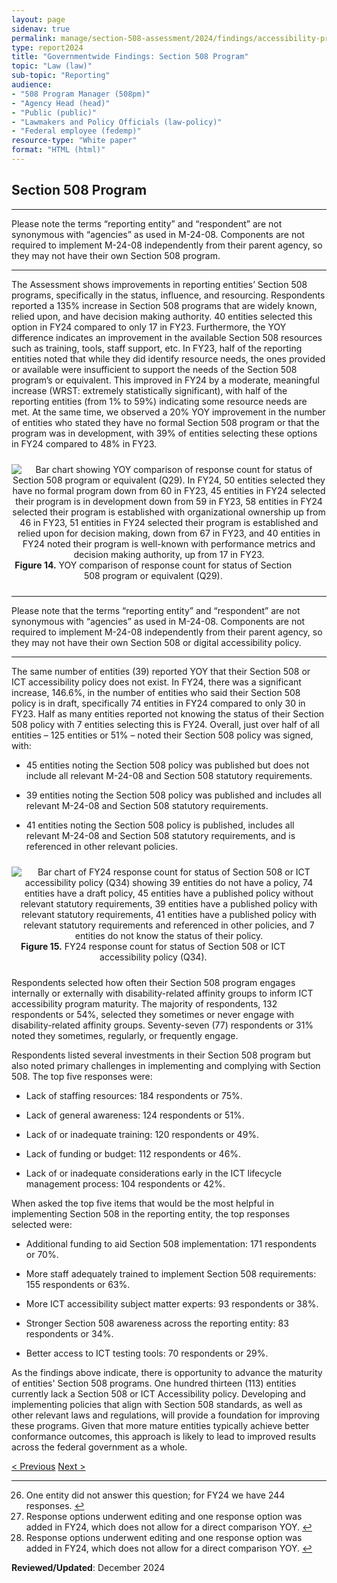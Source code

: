 ```yaml
---
layout: page
sidenav: true
permalink: manage/section-508-assessment/2024/findings/accessibility-program/
type: report2024
title: "Governmentwide Findings: Section 508 Program"
topic: "Law (law)"
sub-topic: "Reporting"
audience:
- "508 Program Manager (508pm)"
- "Agency Head (head)"
- "Public (public)"
- "Lawmakers and Policy Officials (law-policy)"
- "Federal employee (fedemp)"
resource-type: "White paper"
format: "HTML (html)"
---
```

## Section 508 Program
<hr class="breaker-bar-green">
Please note the terms “reporting entity” and “respondent” are not synonymous with “agencies” as used in M-24-08. Components are not required to implement M-24-08 independently from their parent agency, so they may not have their own Section 508 program.
<hr class="breaker-bar-green">

The Assessment shows improvements in reporting entities’ Section 508 programs, specifically in the status, influence, and resourcing. Respondents reported a 135% increase in Section 508 programs that are widely known, relied upon, and have decision making authority. 40 entities selected this option in FY24 compared to only 17 in FY23. Furthermore, the YOY difference indicates an improvement in the available Section 508 resources such as training, tools, staff support, etc. In FY23, half of the reporting entities noted that while they did identify resource needs, the ones provided or available were insufficient to support the needs of the Section 508 program’s or equivalent. This improved in FY24 by a moderate, meaningful increase (WRST: extremely statistically significant), with half of the reporting entities (from 1% to 59%) indicating some resource needs are met. At the same time, we observed a 20% YOY improvement in the number of entities who stated they have no formal Section 508 program or that the program was in development, with 39% of entities selecting these options in FY24 compared to 48% in FY23. 

<div class="tablet:grid-col" style="margin: auto; max-width: 100%; text-align: center; padding: 10px 0px">
   <div class="margin-top-1"><img src="https://assets.section508.gov/files/reports/cr-2024/figure-14.jpg" alt="Bar chart showing YOY comparison of response count for status of Section 508 program or equivalent (Q29). In FY24, 50 entities selected they have no formal program down from 60 in FY23, 45 entities in FY24 selected their program is in development down from 59 in FY23, 58 entities in FY24 selected their program is established with organizational ownership up from 46 in FY23, 51 entities in FY24 selected their program is established and relied upon for decision making, down from 67 in FY23, and 40 entities in FY24 noted their program is well-known with performance metrics and decision making authority, up from 17 in FY23." aria-describedby="figure-14" class="border-2px border-base-light shadow-2 padding-1">
   </div>
   <div class="font-mono-3xs margin-x-auto auto" style="max-width: 90%; text-align: center;"><span id="figure-14"><strong>Figure 14.</strong> YOY comparison of response count for status of Section 508 program or equivalent (Q29).</span>
   </div>
</div>

<hr class="breaker-bar-green">
Please note that the terms “reporting entity” and “respondent” are not synonymous with “agencies” as used in M-24-08. Components are not required to implement M-24-08 independently from their parent agency, so they may not have their own Section 508 or digital accessibility policy.
<hr class="breaker-bar-green">

The same number of entities (39) reported YOY that their Section 508 or ICT accessibility policy does not exist. In FY24, there was a significant increase, 146.6%, in the number of entities who said their Section 508 policy is in draft, specifically 74 entities in FY24 compared to only 30 in FY23. Half as many entities reported not knowing the status of their Section 508 policy with 7 entities selecting this is FY24. Overall, just over half of all entities – 125 entities or 51% – noted their Section 508 policy was signed, with:

* 45 entities noting the Section 508 policy was published but does not include all relevant M-24-08 and Section 508 statutory requirements.
  
* 39 entities noting the Section 508 policy was published and includes all relevant M-24-08 and Section 508 statutory requirements.
  
* 41 entities noting the Section 508 policy is published, includes all relevant M-24-08 and Section 508 statutory requirements, and is referenced in other relevant policies.

<div class="tablet:grid-col" style="margin: auto; max-width: 100%; text-align: center; padding: 10px 0px">
   <div class="margin-top-1"><img src="https://assets.section508.gov/files/reports/cr-2024/figure-15.jpg" alt="Bar chart of FY24 response count for status of Section 508 or ICT accessibility policy (Q34) showing 39 entities do not have a policy, 74 entities have a draft policy, 45 entities have a published policy without relevant statutory requirements, 39 entities have a published policy with relevant statutory requirements, 41 entities have a published policy with relevant statutory requirements and referenced in other policies, and 7 entities do not know the status of their policy." aria-describedby="figure-15" class="border-2px border-base-light shadow-2 padding-1">
   </div>
   <div class="font-mono-3xs margin-x-auto auto" style="max-width: 90%; text-align: center;"><span id="figure-15"><strong>Figure 15.</strong> FY24 response count for status of Section 508 or ICT accessibility policy (Q34).</span>
   </div>
</div>

Respondents selected how often their Section 508 program engages internally or externally with disability-related affinity groups to inform ICT accessibility program maturity. The majority of respondents, 132 respondents or 54%, selected they sometimes or never engage with disability-related affinity groups. Seventy-seven (77) respondents or 31% noted they sometimes, regularly, or frequently engage. 

Respondents listed several investments in their Section 508 program but also noted primary challenges in implementing and complying with Section 508. The top five responses were:
* Lack of staffing resources: 184 respondents or 75%.

* Lack of general awareness: 124 respondents or 51%.

* Lack of or inadequate training: 120 respondents or 49%.

* Lack of funding or budget: 112 respondents or 46%.

* Lack of or inadequate considerations early in the ICT lifecycle management process: 104 respondents or 42%.

When asked the top five items that would be the most helpful in implementing Section 508 in the reporting entity, the top responses selected were:

* Additional funding to aid Section 508 implementation: 171 respondents or 70%.

* More staff adequately trained to implement Section 508 requirements: 155 respondents or 63%.

* More ICT accessibility subject matter experts: 93 respondents or 38%.

* Stronger Section 508 awareness across the reporting entity: 83 respondents or 34%.

* Better access to ICT testing tools: 70 respondents or 29%.

As the findings above indicate, there is opportunity to advance the maturity of entities' Section 508 programs. One hundred thirteen (113) entities currently lack a Section 508 or ICT Accessibility policy. Developing and implementing policies that align with Section 508 standards, as well as other relevant laws and regulations, will provide a foundation for improving these programs. Given that more mature entities typically achieve better conformance outcomes, this approach is likely to lead to improved results across the federal government as a whole.

<div id="prev-next-section" class="padding-bottom-2">
    <a class="prev-page" title="Go to previous page" href="{{site.baseurl}}/manage/section-508-assessment/2024/findings/program-staff/"> < Previous</a>
    <a class="prev-page" title="Go to next page" href="{{site.baseurl}}/manage/section-508-assessment/2024/findings/testing-lifecycle/"> Next > </a>
</div>

<hr class="breaker-bar-green">

<div>
    <h2 style="position: absolute; clip: rect(0 0 0 0); visibility: hidden; opacity: 0;" id="footnote-label">Footnotes</h2>
    <ol start="26">
        <li id="fn26">One entity did not answer this question; for FY24 we have 244 responses. <a href="#fr27" aria-label="Back to content">↩</a></li>
        <li id="fn27">Response options underwent editing and one response option was added in FY24, which does not allow for a direct comparison YOY. <a href="#fr27" aria-label="Back to content">↩</a></li>
        <li id="fn28">Response options underwent editing and one response option was added in FY24, which does not allow for a direct comparison YOY. <a href="#fr28" aria-label="Back to content">↩</a></li>
    </ol>
</div>

**Reviewed/Updated**: December 2024